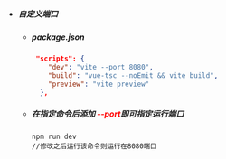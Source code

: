 - ##### 自定义端口

  - ##### package.json

    ```json
     "scripts": {
        "dev": "vite --port 8080",
        "build": "vue-tsc --noEmit && vite build",
        "preview": "vite preview"
      },
    ```

  - ##### 在指定命令后添加 <font color='red'>--port</font>即可指定运行端口

    ```shell
    npm run dev 
    //修改之后运行该命令则运行在8080端口
    ```

    